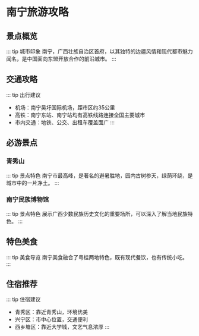# 南宁旅游攻略

## 景点概览
::: tip 城市印象
南宁，广西壮族自治区首府，以其独特的边疆风情和现代都市魅力闻名，是中国面向东盟开放合作的前沿城市。
:::

## 交通攻略
::: tip 出行建议
- 机场：南宁吴圩国际机场，距市区约35公里
- 高铁：南宁东站、南宁站均有高铁线路连接全国主要城市
- 市内交通：地铁、公交、出租车覆盖面广
:::

## 必游景点

### 青秀山
::: tip 景点特色
南宁市最高峰，是著名的避暑胜地，园内古树参天，绿荫环绕，是城市中的一片净土。
:::

### 南宁民族博物馆
::: tip 景点特色
展示广西少数民族历史文化的重要场所，可以深入了解当地民族特色。
:::

## 特色美食
::: tip 美食导览
南宁美食融合了粤桂两地特色，既有现代餐饮，也有传统小吃。
:::

## 住宿推荐
::: tip 住宿建议
- 青秀区：靠近青秀山，环境优美
- 兴宁区：市中心位置，交通便利
- 西乡塘区：靠近大学城，文艺气息浓厚
:::